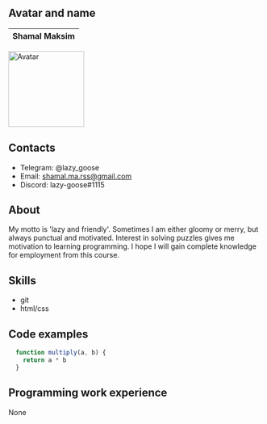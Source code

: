 ## Avatar and name
  | Shamal Maksim |
  | ------------- |

  <img
    width="150"
    alt="Avatar"
    src="https://user-images.githubusercontent.com/119844669/206929715-9a14cc49-b91f-4af0-aa41-d41a008e78d8.jpg"
  />

## Contacts
  - Telegram: @lazy_goose
  - Email: shamal.ma.rss@gmail.com
  - Discord: lazy-goose#1115

## About
  My motto is 'lazy and friendly'. Sometimes I am either gloomy or merry, but always punctual and motivated. Interest in solving puzzles gives me motivation to learning programming. I hope I will gain complete knowledge for employment from this course.

## Skills
  - git
  - html/css

## Code examples
  ```js
    function multiply(a, b) {
      return a * b
    }
  ```

## Programming work experience
  None
